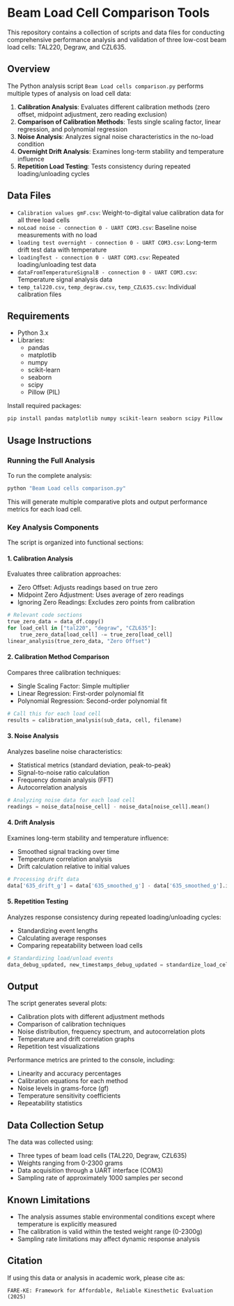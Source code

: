 # Beam Load Cell Comparison Tools

This repository contains a collection of scripts and data files for conducting comprehensive performance analysis and validation of three low-cost beam load cells: TAL220, Degraw, and CZL635.

## Overview

The Python analysis script `Beam Load cells comparison.py` performs multiple types of analysis on load cell data:

1. **Calibration Analysis**: Evaluates different calibration methods (zero offset, midpoint adjustment, zero reading exclusion)
2. **Comparison of Calibration Methods**: Tests single scaling factor, linear regression, and polynomial regression
3. **Noise Analysis**: Analyzes signal noise characteristics in the no-load condition
4. **Overnight Drift Analysis**: Examines long-term stability and temperature influence
5. **Repetition Load Testing**: Tests consistency during repeated loading/unloading cycles

## Data Files

- `Calibration values gmF.csv`: Weight-to-digital value calibration data for all three load cells
- `noLoad noise - connection 0 - UART COM3.csv`: Baseline noise measurements with no load
- `loading test overnight - connection 0 - UART COM3.csv`: Long-term drift test data with temperature
- `loadingTest - connection 0 - UART COM3.csv`: Repeated loading/unloading test data
- `dataFromTemperatureSignalB - connection 0 - UART COM3.csv`: Temperature signal analysis data
- `temp_tal220.csv`, `temp_degraw.csv`, `temp_CZL635.csv`: Individual calibration files

## Requirements

- Python 3.x
- Libraries:
  - pandas
  - matplotlib
  - numpy
  - scikit-learn
  - seaborn
  - scipy
  - Pillow (PIL)

Install required packages:
```bash
pip install pandas matplotlib numpy scikit-learn seaborn scipy Pillow
```

## Usage Instructions

### Running the Full Analysis

To run the complete analysis:

```bash
python "Beam Load cells comparison.py"
```

This will generate multiple comparative plots and output performance metrics for each load cell.

### Key Analysis Components

The script is organized into functional sections:

#### 1. Calibration Analysis

Evaluates three calibration approaches:
- Zero Offset: Adjusts readings based on true zero
- Midpoint Zero Adjustment: Uses average of zero readings
- Ignoring Zero Readings: Excludes zero points from calibration

```python
# Relevant code sections
true_zero_data = data_df.copy()
for load_cell in ["tal220", "degraw", "CZL635"]:
    true_zero_data[load_cell] -= true_zero[load_cell]
linear_analysis(true_zero_data, "Zero Offset")
```

#### 2. Calibration Method Comparison

Compares three calibration techniques:
- Single Scaling Factor: Simple multiplier
- Linear Regression: First-order polynomial fit
- Polynomial Regression: Second-order polynomial fit

```python
# Call this for each load cell
results = calibration_analysis(sub_data, cell, filename)
```

#### 3. Noise Analysis

Analyzes baseline noise characteristics:
- Statistical metrics (standard deviation, peak-to-peak)
- Signal-to-noise ratio calculation
- Frequency domain analysis (FFT)
- Autocorrelation analysis

```python
# Analyzing noise data for each load cell
readings = noise_data[noise_cell] - noise_data[noise_cell].mean()
```

#### 4. Drift Analysis

Examines long-term stability and temperature influence:
- Smoothed signal tracking over time
- Temperature correlation analysis
- Drift calculation relative to initial values

```python
# Processing drift data
data['635_drift_g'] = data['635_smoothed_g'] - data['635_smoothed_g'].iloc[window_size-1]
```

#### 5. Repetition Testing

Analyzes response consistency during repeated loading/unloading cycles:
- Standardizing event lengths
- Calculating average responses
- Comparing repeatability between load cells

```python
# Standardizing load/unload events
data_debug_updated, new_timestamps_debug_updated = standardize_load_cell_data_debug_updated(load_cell_data, loading_intervals, unloading_intervals, timestamps)
```

## Output

The script generates several plots:
- Calibration plots with different adjustment methods
- Comparison of calibration techniques
- Noise distribution, frequency spectrum, and autocorrelation plots
- Temperature and drift correlation graphs
- Repetition test visualizations

Performance metrics are printed to the console, including:
- Linearity and accuracy percentages
- Calibration equations for each method
- Noise levels in grams-force (gf)
- Temperature sensitivity coefficients
- Repeatability statistics

## Data Collection Setup

The data was collected using:
- Three types of beam load cells (TAL220, Degraw, CZL635)
- Weights ranging from 0-2300 grams
- Data acquisition through a UART interface (COM3)
- Sampling rate of approximately 1000 samples per second

## Known Limitations

- The analysis assumes stable environmental conditions except where temperature is explicitly measured
- The calibration is valid within the tested weight range (0-2300g)
- Sampling rate limitations may affect dynamic response analysis

## Citation

If using this data or analysis in academic work, please cite as:
```
FARE-KE: Framework for Affordable, Reliable Kinesthetic Evaluation (2025)
```